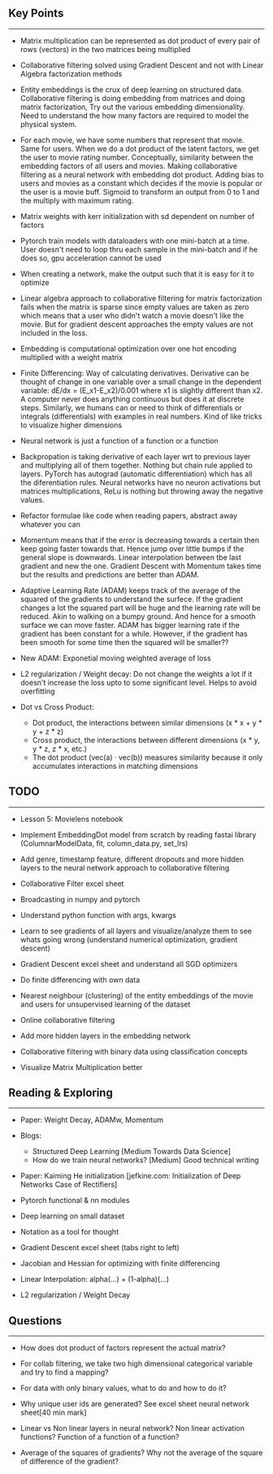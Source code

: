 ## Key Points
---

* Matrix multiplication can be represented as dot product of every pair of rows (vectors) in the two matrices being multiplied

* Collaborative filtering solved using Gradient Descent and not with Linear Algebra factorization methods

* Entity embeddings is the crux of deep learning on structured data. Collaborative filtering is doing embedding from matrices and doing matrix factorization, Try out the various embedding dimensionality. Need to understand the how many factors are required to model the physical system.

* For each movie, we have some numbers that represent that movie. Same for users. When we do a dot product of the latent factors, we get the user to movie rating number. Conceptually, similarity between the embedding factors of all users and movies. Making collaborative filtering as a neural network with embedding dot product. Adding bias to users and movies as a constant which decides if the movie is popular or the user is a movie buff. Sigmoid to transform an output from 0 to 1 and the multiply with maximum rating.

* Matrix weights with kerr initialization with sd dependent on number of factors

* Pytorch train models with dataloaders with one mini-batch at a time. User doesn't need to loop thru each sample in the mini-batch and if he does so, gpu acceleration cannot be used

* When creating a network, make the output such that it is easy for it to optimize

* Linear algebra approach to collaborative filtering for matrix factorization fails when the matrix is sparse since empty values are taken as zero which means that a user who didn't watch a movie doesn't like the movie. But for gradient descent approaches the empty values are not included in the loss.

* Embedding is computational optimization over one hot encoding multiplied with a weight matrix

* Finite Differencing: Way of calculating derivatives. Derivative can be thought of change in one variable over a small change in the dependent variable: dE/dx = (E_x1-E_x2)/0.001 where x1 is slightly different than x2. A computer never does anything continuous but does it at discrete steps. Similarly, we humans can or need to think of differentials or integrals (differentials) with examples in real numbers. Kind of like tricks to visualize higher dimensions

* Neural network is just a function of a function or a function

* Backpropation is taking derivative of each layer wrt to previous layer and multiplying all of them together. Nothing but chain rule applied to layers. PyTorch has autograd (automatic differentiation) which has all the diferentiation rules. Neural networks have no neuron activations but matrices multiplications, ReLu is nothing but throwing away the negative values.

* Refactor formulae like code when reading papers, abstract away whatever you can

* Momentum means that if the error is decreasing towards a certain then keep going faster towards that. Hence jump over little bumps if the general slope is downwards. Linear interpolation between tbe last gradient and new the one. Gradient Descent with Momentum takes time but the results and predictions are better than ADAM.

* Adaptive Learning Rate (ADAM) keeps track of the average of the squared of the gradients to understand the surfece. If the gradient changes a lot the squared part will be huge and the learning rate will be reduced. Akin to walking on a bumpy ground. And hence for a smooth surface we can move faster. ADAM has bigger learning rate if the gradient has been constant for a while. However, if the gradient has been smooth for some time then the squared will be smaller?? 

* New ADAM: Exponetial moving weighted average of loss

* L2 regularization / Weight decay: Do not change the weights a lot if it doesn't increase the loss upto to some significant level. Helps to avoid overfitting

* Dot vs Cross Product:
	* Dot product, the interactions between similar dimensions (x * x + y * y + z * z)
	* Cross product, the interactions between different dimensions (x * y, y * z,  z * x,   etc.)
	* The dot product (vec(a) · vec(b)) measures similarity because it only accumulates interactions in matching dimensions


## TODO
---

* Lesson 5: Movielens notebook

* Implement EmbeddingDot model from scratch by reading fastai library (ColumnarModelData, fit, column_data.py, set_lrs)

* Add genre, timestamp feature, different dropouts and more hidden layers to the neural network approach to collaborative filtering

* Collaborative Filter excel sheet

* Broadcasting in numpy and pytorch

* Understand python function with args, kwargs

* Learn to see gradients of all layers and visualize/analyze them to see whats going wrong (understand numerical optimization, gradient descent)

* Gradient Descent excel sheet and understand all SGD optimizers

* Do finite differencing with own data

* Nearest neighbour (clustering) of the entity embeddings of the movie and users for unsupervised learning of the dataset

* Online collaborative filtering

* Add more hidden layers in the embedding network

* Collaborative filtering with binary data using classification concepts

- Visualize Matrix Multiplication better


## Reading & Exploring
---

* Paper: Weight Decay, ADAMw, Momentum

* Blogs:
	* Structured Deep Learning [Medium Towards Data Science]
	* How do we train neural networks? [Medium] Good technical writing

* Paper: Kaiming He initialization [jefkine.com: Initialization of Deep Networks Case of Rectifiers]

* Pytorch functional & nn modules

* Deep learning on small dataset

* Notation as a tool for thought

* Gradient Descent excel sheet (tabs right to left)

* Jacobian and Hessian for optimizing with finite differencing

* Linear Interpolation: alpha(...) + (1-alpha)(...)

* L2 regularization / Weight Decay


## Questions
---

- How does dot product of factors represent the actual matrix?

- For collab filtering, we take two high dimensional categorical variable and try to find a mapping?

- For data with only binary values, what to do and how to do it?

- Why unique user ids are generated? See excel sheet neural network sheet[40 min mark]

- Linear vs Non linear layers in neural network? Non linear activation functions? Function of a function of a function?

- Average of the squares of gradients? Why not the average of the square of difference of the gradient?